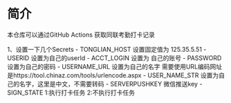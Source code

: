 # 简介
本仓库可以通过GitHub Actions 获取同联考勤打卡记录

1、设置一下几个Secrets
    - TONGLIAN_HOST  设置固定值为  125.35.5.51
    - USERID  设置为自己的userId
    - ACCT_LOGIN 设置为 自己的账号
    - PASSWORD 设置为自己的密码
    - USERNAME_URL 设置为自己的名字 需要使用URL编码网址是https://tool.chinaz.com/tools/urlencode.aspx
    - USER_NAME_STR 设置为自己的名字，这里是中文，不需要转码
    - SERVERPUSHKEY 微信推送key
    - SIGN_STATE 1:执行打卡任务  2:不执行打卡任务

